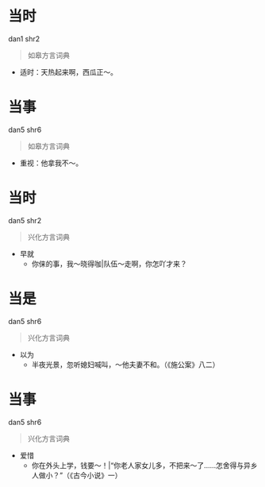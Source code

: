 # 当时
dan1 shr2
> 如皋方言词典
- 适时：天热起来啊，西瓜正～。

# 当事
dan5 shr6
> 如皋方言词典
- 重视：他拿我不～。

# 当时
dan5 shr2
> 兴化方言词典
- 早就
  - 你俫的事，我～晓得咖|队伍～走啊，你怎吖才来？

# 当是
dan5 shr6
> 兴化方言词典
- 以为
  - 半夜光景，忽听媳妇喊叫，～他夫妻不和。（《施公案》八二）

# 当事
dan5 shr6
> 兴化方言词典
- 爱惜
  - 你在外头上学，钱要～！|“你老人家女儿多，不把来～了……怎舍得与异乡人做小？”（《古今小说》一）
